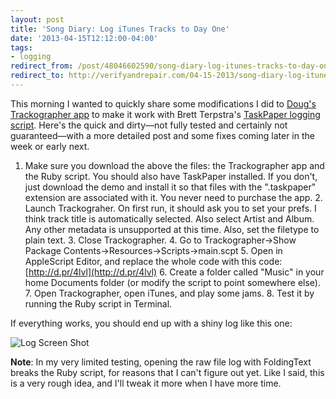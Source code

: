 ```yaml
---
layout: post 
title: 'Song Diary: Log iTunes Tracks to Day One' 
date: '2013-04-15T12:12:00-04:00' 
tags: 
- logging 
redirect_from: /post/48046602590/song-diary-log-itunes-tracks-to-day-one/
redirect_to: http://verifyandrepair.com/04-15-2013/song-diary-log-itunes-tracks-to-day-one.html
---
```


This morning I wanted to quickly share some modifications I did to [Doug's Trackographer app](http://dougscripts.com/itunes/scripts/ss.php?sp=trackographer) to make it work with Brett Terpstra's [TaskPaper logging script](http://brettterpstra.com/2012/02/25/automating-taskpaper-to-day-one-logs/). Here's the quick and dirty—not fully tested and certainly not guaranteed—with a more detailed post and some fixes coming later in the week or early next.

1.  Make sure you download the above the files: the Trackographer app and the Ruby script. You should also have TaskPaper installed. If you don't, just download the demo and install it so that files with the ".taskpaper" extension are associated with it. You never need to purchase the app. 2.  Launch Trackograher. On first run, it should ask you to set your prefs. I think track title is automatically selected. Also select Artist and Album. Any other metadata is unsupported at this time. Also, set the filetype to plain text. 3.  Close Trackographer. 4.  Go to Trackographer->Show Package Contents->Resources->Scripts->main.scpt 5.  Open in AppleScript Editor, and replace the whole code with this code: [http://d.pr/4lvl](http://d.pr/4lvl) 6.  Create a folder called "Music" in your home Documents folder (or modify the script to point somewhere else). 7.  Open Trackographer, open iTunes, and play some jams. 8.  Test it by running the Ruby script in Terminal.

If everything works, you should end up with a shiny log like this one:

![Log Screen Shot](http://d.pr/uZzZ+)

**Note**: In my very limited testing, opening the raw file log with FoldingText breaks the Ruby script, for reasons that I can't figure out yet. Like I said, this is a very rough idea, and I'll tweak it more when I have more time.
